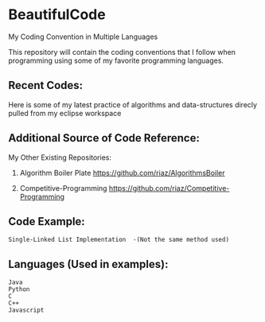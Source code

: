 # BeautifulCode
My Coding Convention in Multiple Languages

This repository will contain the coding conventions that I follow when programming using some of my favorite programming  languages.

Recent Codes:
--------------------------
Here is some of my latest practice of algorithms and data-structures direcly pulled from my eclipse workspace

Additional Source of Code Reference:
------------------------------------

My Other Existing Repositories:

1. Algorithm Boiler Plate
https://github.com/riaz/AlgorithmsBoiler

2. Competitive-Programming
https://github.com/riaz/Competitive-Programming


Code Example:
-------------------------------
    Single-Linked List Implementation  -(Not the same method used)


Languages (Used in examples):
------------------------------
    Java
    Python
    C
    C++
    Javascript





